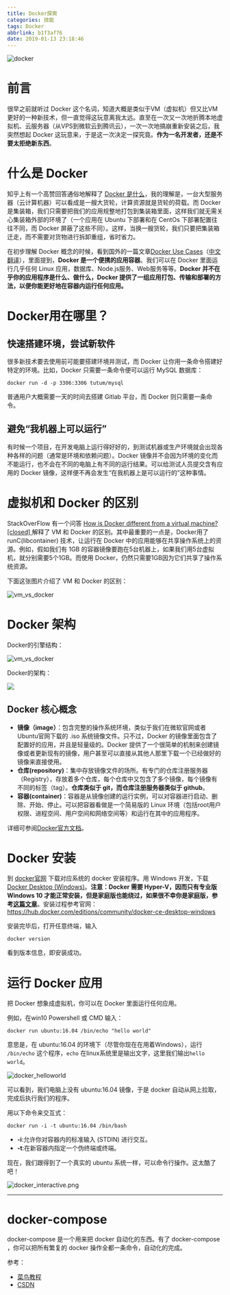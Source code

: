 ```yaml
---
title: Docker探索
categories: 技能
tags: Docker
abbrlink: b1f3af76
date: 2019-01-13 23:18:46
---
```


![docker](../../../../images/docker.jpg)

# 前言

很早之前就听过 Docker 这个名词，知道大概是类似于VM（虚拟机）但又比VM更好的一种新技术，但一直觉得这玩意离我太远。直至在一次又一次地折腾本地虚拟机、云服务器（从VPS到微软云到腾讯云），一次一次地搞崩重新安装之后，我突然想起 Docker 这玩意来，于是这一次决定一探究竟。**作为一名开发者，还是不要太拒绝新东西**。

<!-- more -->

# 什么是 Docker

知乎上有一个高赞回答通俗地解释了 [Docker 是什么](https://www.zhihu.com/question/28300645/answer/67707287)，我的理解是，一台大型服务器（云计算机器）可以看成是一艘大货轮，计算资源就是货轮的荷载。而 Docker 是集装箱，我们只需要把我们的应用规整地打包到集装箱里面，这样我们就无需关心集装箱外部的环境了（一个应用在 Ubuntu 下部署和在 CentOs 下部署配置往往不同，而 Docker 屏蔽了这些不同）。这样，当换一艘货轮，我们只要把集装箱迁走，而不需要对货物进行拆卸重组，省时省力。

在初步理解 Docker 概念的时候，看到国外的一篇文章[Docker Use Cases](https://rominirani.com/docker-use-cases-ca12afba75b0)（[中文翻译](https://blog.csdn.net/qq_37788081/article/details/79044119)），里面提到，**Docker 是一个便携的应用容器**。我们可以在 Docker 里面运行几乎任何 Linux 应用，数据库、Node.js服务、Web服务等等。**Docker 并不在乎你的应用程序是什么、做什么，Docker 提供了一组应用打包、传输和部署的方法，以便你能更好地在容器内运行任何应用。**

# Docker用在哪里？

## 快速搭建环境，尝试新软件

很多新技术要去使用前可能要搭建环境并测试，而 Docker 让你用一条命令搭建好特定的环境。比如，Docker 只需要一条命令便可以运行 MySQL 数据库：

```
docker run -d -p 3306:3306 tutum/mysql
```

普通用户大概需要一天的时间去搭建 Gitlab 平台，而 Docker 则只需要一条命令。

## 避免“我机器上可以运行”

有时候一个项目，在开发电脑上运行得好好的，到测试机器或生产环境就会出现各种各样的问题（通常是环境和依赖问题）。Docker 镜像并不会因为环境的变化而不能运行，也不会在不同的电脑上有不同的运行结果。可以给测试人员提交含有应用的 Docker 镜像，这样便不再会发生“在我机器上是可以运行的”这种事情。


# 虚拟机和 Docker 的区别

StackOverFlow 有一个问答 [How is Docker different from a virtual machine? [closed]
](https://stackoverflow.com/questions/16047306/how-is-docker-different-from-a-virtual-machine) 解释了 VM 和 Docker 的区别。其中最重要的一点是，Docker用了 runC(libcontainer) 技术，让运行在 Docker 中的应用能够在共享操作系统上的资源。例如，假如我们有 1GB 的容器镜像要跑在5台机器上，如果我们用5台虚拟机，就分别需要5个1GB。而使用 Docker，仍然只需要1GB因为它们共享了操作系统资源。

下面这张图片介绍了 VM 和 Docker 的区别：

![vm_vs_docker](../../../../images/vm_vs_docker.png)

# Docker 架构

Docker的引擎结构：

![vm_vs_docker](../../../../images/engine-components-flow.png)

Docker的架构：

![](../../../../images/architecture.jpg)

## Docker 核心概念

- **镜像（image）**：包含完整的操作系统环境，类似于我们在微软官网或者Ubuntu官网下载的 .iso 系统镜像文件。只不过，Docker 的镜像里面包含了配置好的应用，并且是轻量级的。Docker 提供了一个很简单的机制来创建镜像或者更新现有的镜像，用户甚至可以直接从其他人那里下载一个已经做好的镜像来直接使用。
- **仓库(repository)**：集中存放镜像文件的场所。有专门的仓库注册服务器（Registry），存放着多个仓库，每个仓库中又包含了多个镜像，每个镜像有不同的标签（tag）。**仓库类似于 git，而仓库注册服务器类似于 github**。
- **容器(container)**：容器是从镜像创建的运行实例，可以对容器进行启动、删除、开始、停止。可以把容器看做是一个简易版的 Linux 环境（包括root用户权限、进程空间、用户空间和网络空间等）和运行在其中的应用程序。

详细可参阅[Docker官方文档](https://docs.docker.com/get-started/)。

# Docker 安装

到 [docker官网](https://www.docker.com/) 下载对应系统的 docker 安装程序。用 Windows 开发，下载[
Docker Desktop (Windows)](https://hub.docker.com/editions/community/docker-ce-desktop-windows)。**注意：Docker 需要 Hyper-V，因而只有专业版 Windows 10 才能正常安装，但是家庭版也能绕过，如果很不幸你是家庭版，参考[这篇文章](https://www.jianshu.com/p/1329954aa329)**。安装过程参考官网：https://hub.docker.com/editions/community/docker-ce-desktop-windows

安装完毕后，打开任意终端，输入

```
docker version
```

看到版本信息，即安装成功。

# 运行 Docker 应用

把 Docker 想象成虚拟机，你可以在 Docker 里面运行任何应用。

例如，在win10 Powershell 或 CMD 输入：

```
docker run ubuntu:16.04 /bin/echo "hello world"
```

意思是，在 ubuntu:16.04 的环境下（尽管你现在在用着Windows），运行 `/bin/echo` 这个程序，`echo` 在linux系统里是输出文字，这里我们输出`hello world`。

![docker_helloworld](../../../../images/docker_helloworld.png)

可以看到，我们电脑上没有 ubuntu:16.04 镜像，于是 docker 自动从网上拉取，完成后执行我们的程序。

用以下命令来交互式：

```
docker run -i -t ubuntu:16.04 /bin/bash
```

- **-i**:允许你对容器内的标准输入 (STDIN) 进行交互。
- **-t**:在新容器内指定一个伪终端或终端。

现在，我们跟得到了一个真实的 ubuntu 系统一样，可以命令行操作。这太酷了吧！

![docker_interactive.png](../../../../images/docker_interactive.png)

---

# docker-compose

docker-compose 是一个用来把 docker 自动化的东西。有了 docker-compose ，你可以把所有繁复的 docker 操作全都一条命令，自动化的完成。

参考：

- [菜鸟教程](http://www.runoob.com/docker/docker-tutorial.html)
- [CSDN](https://blog.csdn.net/itguangit/article/details/80222387)
